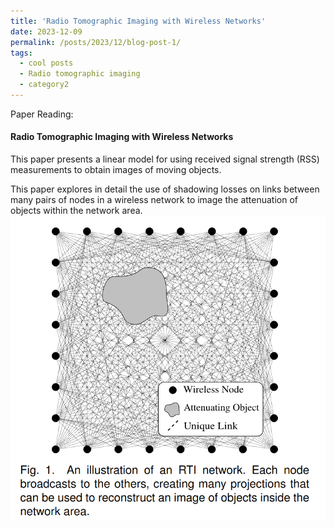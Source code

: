 ```yaml
---
title: 'Radio Tomographic Imaging with Wireless Networks'
date: 2023-12-09
permalink: /posts/2023/12/blog-post-1/
tags:
  - cool posts
  - Radio tomographic imaging
  - category2
---
```


Paper Reading:
<!--more-->

#### Radio Tomographic Imaging with Wireless Networks
This paper presents a linear model for using received signal strength (RSS) measurements to obtain images of moving objects.

This paper explores in detail the use of shadowing losses on links between many pairs of nodes in a wireless network to image the attenuation of objects within the network area.
![Alt text](images/../../images/image-3.png)
